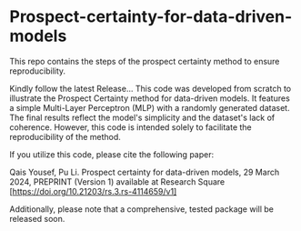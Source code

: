 # Prospect-certainty-for-data-driven-models
This repo contains the steps of the prospect certainty method to ensure reproducibility. 

Kindly follow the latest Release...
This code was developed from scratch to illustrate the Prospect Certainty method for data-driven models. It features a simple Multi-Layer Perceptron (MLP) with a randomly generated dataset. The final results reflect the model's simplicity and the dataset's lack of coherence. However, this code is intended solely to facilitate the reproducibility of the method.

If you utilize this code, please cite the following paper:

Qais Yousef, Pu Li. Prospect certainty for data-driven models, 29 March 2024, PREPRINT (Version 1) available at Research Square [https://doi.org/10.21203/rs.3.rs-4114659/v1]

Additionally, please note that a comprehensive, tested package will be released soon.



